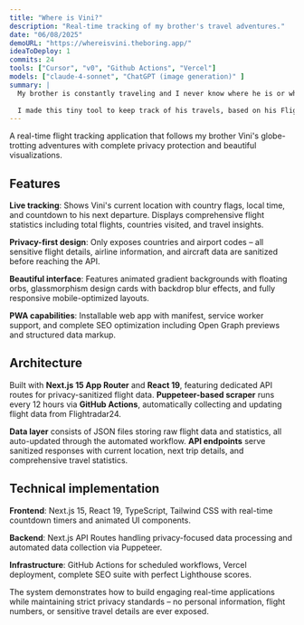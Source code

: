```yaml
---
title: "Where is Vini?"
description: "Real-time tracking of my brother's travel adventures."
date: "06/08/2025"
demoURL: "https://whereisvini.theboring.app/"
ideaToDeploy: 1
commits: 24
tools: ["Cursor", "v0", "Github Actions", "Vercel"]
models: ["claude-4-sonnet", "ChatGPT (image generation)" ]
summary: |
  My brother is constantly traveling and I never know where he is or when his next trip is.
  
  I made this tiny tool to keep track of his travels, based on his Flightradar24 profile.
---
```


A real-time flight tracking application that follows my brother Vini's globe-trotting adventures with complete privacy protection and beautiful visualizations.

## Features

**Live tracking**: Shows Vini's current location with country flags, local time, and countdown to his next departure. Displays comprehensive flight statistics including total flights, countries visited, and travel insights.

**Privacy-first design**: Only exposes countries and airport codes – all sensitive flight details, airline information, and aircraft data are sanitized before reaching the API.

**Beautiful interface**: Features animated gradient backgrounds with floating orbs, glassmorphism design cards with backdrop blur effects, and fully responsive mobile-optimized layouts.

**PWA capabilities**: Installable web app with manifest, service worker support, and complete SEO optimization including Open Graph previews and structured data markup.

## Architecture

Built with **Next.js 15 App Router** and **React 19**, featuring dedicated API routes for privacy-sanitized flight data. **Puppeteer-based scraper** runs every 12 hours via **GitHub Actions**, automatically collecting and updating flight data from Flightradar24.

**Data layer** consists of JSON files storing raw flight data and statistics, all auto-updated through the automated workflow. **API endpoints** serve sanitized responses with current location, next trip details, and comprehensive travel statistics.

## Technical implementation

**Frontend**: Next.js 15, React 19, TypeScript, Tailwind CSS with real-time countdown timers and animated UI components.

**Backend**: Next.js API Routes handling privacy-focused data processing and automated data collection via Puppeteer.

**Infrastructure**: GitHub Actions for scheduled workflows, Vercel deployment, complete SEO suite with perfect Lighthouse scores.

The system demonstrates how to build engaging real-time applications while maintaining strict privacy standards – no personal information, flight numbers, or sensitive travel details are ever exposed. 